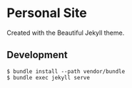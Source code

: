 # Personal Site

Created with the Beautiful Jekyll theme.

## Development 

```
$ bundle install --path vendor/bundle
$ bundle exec jekyll serve
```
